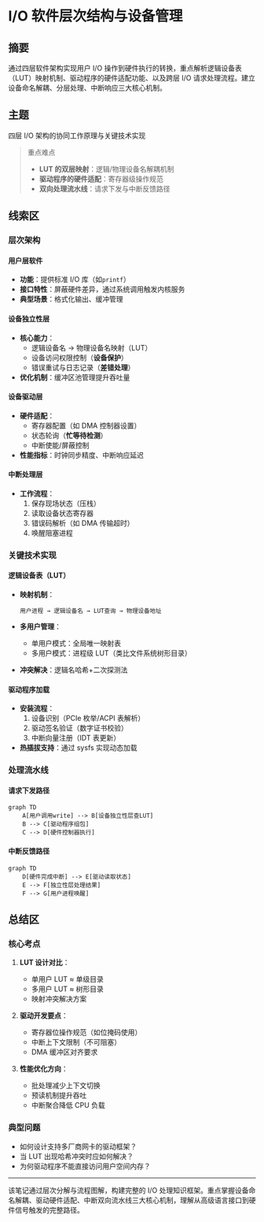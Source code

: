 # I/O 软件层次结构与设备管理

## 摘要

通过四层软件架构实现用户 I/O 操作到硬件执行的转换，重点解析逻辑设备表（LUT）映射机制、驱动程序的硬件适配功能、以及跨层 I/O 请求处理流程。建立设备命名解耦、分层处理、中断响应三大核心机制。

## 主题

四层 I/O 架构的协同工作原理与关键技术实现

> 重点难点
>
> - **LUT 的双层映射**：逻辑/物理设备名解耦机制
> - **驱动程序的硬件适配**：寄存器级操作规范
> - **双向处理流水线**：请求下发与中断反馈路径

## 线索区

### 层次架构

#### 用户层软件

- **功能**：提供标准 I/O 库（如`printf`）
- **接口特性**：屏蔽硬件差异，通过系统调用触发内核服务
- **典型场景**：格式化输出、缓冲管理

#### 设备独立性层

- **核心能力**：
  - 逻辑设备名 → 物理设备名映射（LUT）
  - 设备访问权限控制（**设备保护**）
  - 错误重试与日志记录（**差错处理**）
- **优化机制**：缓冲区池管理提升吞吐量

#### 设备驱动层

- **硬件适配**：
  - 寄存器配置（如 DMA 控制器设置）
  - 状态轮询（**忙等待检测**）
  - 中断使能/屏蔽控制
- **性能指标**：时钟同步精度、中断响应延迟

#### 中断处理层

- **工作流程**：
  1. 保存现场状态（压栈）
  2. 读取设备状态寄存器
  3. 错误码解析（如 DMA 传输超时）
  4. 唤醒阻塞进程

### 关键技术实现

#### 逻辑设备表（LUT）

- **映射机制**：

  ```plaintext
  用户进程 → 逻辑设备名 → LUT查询 → 物理设备地址
  ```

- **多用户管理**：
  - 单用户模式：全局唯一映射表
  - 多用户模式：进程级 LUT（类比文件系统树形目录）
- **冲突解决**：逻辑名哈希+二次探测法

#### 驱动程序加载

- **安装流程**：
  1. 设备识别（PCIe 枚举/ACPI 表解析）
  2. 驱动签名验证（数字证书校验）
  3. 中断向量注册（IDT 表更新）
- **热插拔支持**：通过 sysfs 实现动态加载

### 处理流水线

#### 请求下发路径

```mermaid
graph TD
    A[用户调用write] --> B[设备独立性层查LUT]
    B --> C[驱动程序组包]
    C --> D[硬件控制器执行]
```

#### 中断反馈路径

```mermaid
graph TD
    D[硬件完成中断] --> E[驱动读取状态]
    E --> F[独立性层处理结果]
    F --> G[用户进程唤醒]
```

## 总结区

### 核心考点

1. **LUT 设计对比**：

   - 单用户 LUT ≈ 单级目录
   - 多用户 LUT ≈ 树形目录
   - 映射冲突解决方案

2. **驱动开发要点**：

   - 寄存器位操作规范（如位掩码使用）
   - 中断上下文限制（不可阻塞）
   - DMA 缓冲区对齐要求

3. **性能优化方向**：
   - 批处理减少上下文切换
   - 预读机制提升吞吐
   - 中断聚合降低 CPU 负载

### 典型问题

- 如何设计支持多厂商网卡的驱动框架？
- 当 LUT 出现哈希冲突时应如何解决？
- 为何驱动程序不能直接访问用户空间内存？

---

该笔记通过层次分解与流程图解，构建完整的 I/O 处理知识框架。重点掌握设备命名解耦、驱动硬件适配、中断双向流水线三大核心机制，理解从高级语言接口到硬件信号触发的完整路径。
